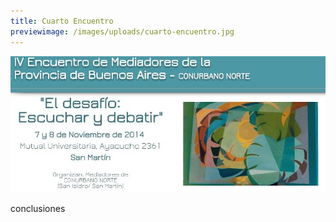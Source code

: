 ```yaml
---
title: Cuarto Encuentro
previewimage: /images/uploads/cuarto-encuentro.jpg
---
```

![](/images/uploads/cuarto-encuentro.jpg)

conclusiones
